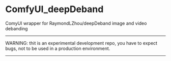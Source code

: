 # ComfyUI_deepDeband
ComyUI wrapper for RaymondLZhou/deepDeband image and video debanding

<hr>
WARNING: thit is an experimental development repo, you have to expect bugs, not to be used in a production environment.
<hr>
